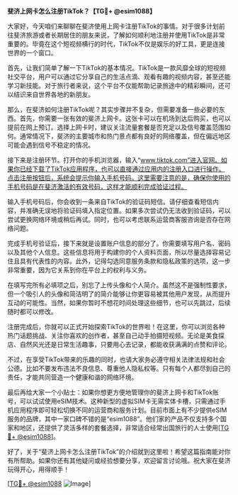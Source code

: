 **斐济上网卡怎么注册TikTok？【TG💪+ @esim1088】**

大家好，今天咱们来聊聊在斐济使用上网卡注册TikTok的事情。对于很多计划前往斐济旅游或者长期居住的朋友来说，了解如何顺利地注册并使用TikTok是非常重要的。毕竟在这个短视频横行的时代，TikTok不仅是娱乐的好工具，更是连接世界的一个窗口。

首先，让我们简单了解一下TikTok的基本情况。TikTok是一款风靡全球的短视频社交平台，用户可以通过它分享自己的生活点滴、观看有趣的视频内容，甚至还能学习新技能。对于旅行者来说，这个平台不仅能帮助记录旅途中的精彩瞬间，还可以结识来自世界各地的新朋友。

那么，在斐济如何注册TikTok呢？其实步骤并不复杂，但需要准备一些必要的东西。首先，你需要一张有效的斐济上网卡。这张卡可以在机场到达后购买，也可以提前在网上预订。选择上网卡时，建议关注流量套餐是否充足以及信号覆盖范围如何。通常情况下，斐济的主要城市和热门景点都有良好的网络覆盖，但在偏远地区可能会遇到信号不稳定的情况。

接下来是注册环节。打开你的手机浏览器，输入“www.tiktok.com”进入官网。如果你已经下载了TikTok应用程序，也可以直接通过应用内的注册入口进行操作。点击注册按钮后，系统会提示你输入手机号码。这里需要注意的是，确保你使用的手机号码是在斐济激活的有效号码，这样才能顺利完成验证过程。

输入手机号码后，你会收到一条来自TikTok的验证码短信。请仔细查看短信内容，并准确无误地将验证码填入指定位置。如果多次尝试仍无法收到验证码，可以尝试更换网络环境或稍后再试。同时，也可以考虑联系运营商客服咨询是否存在网络问题。

完成手机号验证后，接下来就是设置账户信息的部分了。你需要填写用户名、密码以及其他个人信息。这些信息将用于构建你的个人资料页面，所以尽量选择容易记住且具有代表性的内容。此外，记得勾选同意服务条款和隐私政策的选项，这一步非常重要，因为它关系到你在平台上的权利与义务。

在填写完所有必填项之后，别忘了上传头像和个人简介。虽然这不是强制性要求，但一个吸引人的头像和简洁明了的简介能够让你更容易被其他用户发现，从而提升互动的可能性。当然，如果你暂时不想花时间处理这些细节，也可以先跳过，后续随时都可以修改。

注册完成后，你就可以正式开始探索TikTok的世界啦！在这里，你可以浏览各种热门话题挑战、关注你喜欢的创作者，甚至自己动手拍摄短视频。无论是美食探店、自然风光还是日常生活趣事，只要用心去记录，都能收获满满的点赞和评论。

不过，在享受TikTok带来的乐趣的同时，也请大家务必遵守相关法律法规和社会公德。比如不要发布违法不良信息、尊重他人隐私权等。只有每个人都尽到自己的责任，才能共同营造一个健康和谐的网络环境。

最后再给大家一个小贴士：如果你想更方便地管理你的斐济上网卡和TikTok账号，可以试试使用eSIM技术。这种新型的虚拟SIM卡无需实体卡槽，只需通过手机应用程序即可轻松切换不同的运营商和服务计划。目前市面上有不少提供eSIM服务的品牌，其中一家口碑不错的是“esim1088”。他们家的产品不仅支持多个国家和地区，还提供了灵活多样的套餐选择，非常适合经常出国旅行的人士使用[[TG💪+ @esim1088](https://t.me/s/esim1088)]。

好了，关于“斐济上网卡怎么注册TikTok”的介绍就到这里啦！希望这篇指南能对你有所帮助。如果你还有其他疑问或经验想要分享，欢迎留言讨论哦。祝大家在斐济玩得开心，用得顺手！

[[TG💪+ @esim1088](https://t.me/s/esim1088) ![Image](https://i.postimg.cc/4NQfJmqS/Snipaste-2025-05-13-00-14-12.png)]